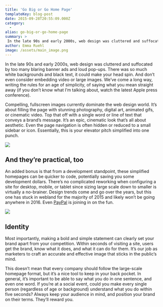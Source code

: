 ```yaml
---
title: 'Go Big or Go Home Page'
templateKey: blog-post
date: 2015-09-28T20:55:09.000Z
category: 
  -
alias: go-big-or-go-home-page
summary: > 
 In the late 90s and early 2000s, web design was cluttered and suffocated by too many blaring banner ads and loud pop-ups. There was so much white backgrounds and black text, it could make your head spin. And don’t even consider embedding video or large images. We’ve come a long way, writing the rules for an age of simplicity, of saying what you mean straight away (if you don’t know what I’m talking about, watch the latest Apple press conference). Compelling, fullscreen images currently dominate the web design world. It’s about filling the page with stunning photography, digital art, animated gifs, or cinematic video. Top that off with a single word or line of text that conveys a brand’s message. It’s an epic, cinematic look that’s all about aesthetic. Even the page navigation is often hidden or reduced to a small sidebar or icon. Essentially, this is your elevator pitch simplified into one punch. 
author: Emma Ruehl
image: /assets/main_image.png
---
```


In the late 90s and early 2000s, web design was cluttered and suffocated by too many blaring banner ads and loud pop-ups. There was so much white backgrounds and black text, it could make your head spin. And don’t even consider embedding video or large images. We’ve come a long way, writing the rules for an age of simplicity, of saying what you mean straight away (if you don’t know what I’m talking about, watch the latest Apple press conference).

Compelling, fullscreen images currently dominate the web design world. It’s about filling the page with stunning photography, digital art, animated gifs, or cinematic video. Top that off with a single word or line of text that conveys a brand’s message. It’s an epic, cinematic look that’s all about aesthetic. Even the page navigation is often hidden or reduced to a small sidebar or icon. Essentially, this is your elevator pitch simplified into one punch. 

![](/assets/born.gif)

And they’re practical, too
--------------------------

An added bonus is that from a development standpoint, these simplified homepages can be quicker to code, potentially saving you some development dollars. There’s no complicated reworking when configuring a site for desktop, mobile, or tablet since sizing large scale down to smaller is virtually a no-brainer. Design trends come and go over the years, but this one has stuck in webland for the majority of 2015 and likely won’t be going anywhere in 2016. Even [PayPal](https://www.paypal.com/home) is joining in on the fun.

![](/assets/yourlocalstudio.gif)

Identity
--------

Most importantly, making a bold and simple statement can clearly set your brand apart from your competition. Within seconds of visiting a site, users get the brand, know what it does, and what it can do for them. It’s our job as marketers to craft an accurate and effective image that sticks in the public’s mind.

This doesn’t mean that every company should follow the large-scale homepage format, but it’s a nice tool to keep in your back pocket. In general, it’s important to be able to say what you do in one sentence, and even one word. If you’re at a social event, could you make every single person (regardless of age or background) understand what you do within five seconds? Always keep your audience in mind, and position your brand on their terms. They’ll reward you.